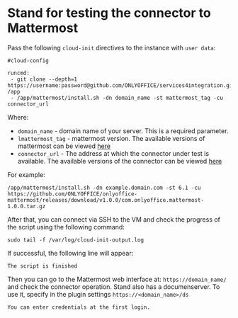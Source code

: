 # Stand for testing the connector to Mattermost

Pass the following `cloud-init` directives to the instance with `user data`:
```
#cloud-config

runcmd:
 - git clone --depth=1 https://username:password@github.com/ONLYOFFICE/services4integration.git /app
 - /app/mattermost/install.sh -dn domain_name -st mattermost_tag -cu connector_url
```

Where:
 - `domain_name` - domain name of your server. This is a required parameter.
 - `lmattermost_tag` - mattermost version. The available versions of mattermost can be viewed [here](https://hub.docker.com/r/mattermost/mattermost-enterprise-edition/tags)
 - `connector_url` - The address at which the connector under test is available. The available versions of the connector can be viewed [here](https://github.com/ONLYOFFICE/onlyoffice-mattermost/releases)

For example:
```
/app/mattermost/install.sh -dn example.domain.com -st 6.1 -cu https://github.com/ONLYOFFICE/onlyoffice-mattermost/releases/download/v1.0.0/com.onlyoffice.mattermost-1.0.0.tar.gz
```

After that, you can connect via SSH to the VM and check the progress of the script using the following command:
```
sudo tail -f /var/log/cloud-init-output.log
```

If successful, the following line will appear:
``` 
The script is finished
```
Then you can go to the Mattermost web interface at: `https://domain_name/` and check the connector operation. Stand also has a documenserver. To use it, specify in the plugin settings `https://<domain_name>/ds`
``` 
You can enter credentials at the first login.
```
